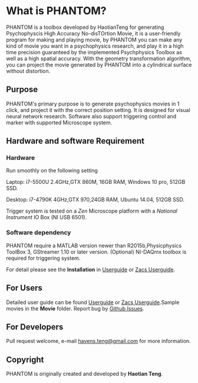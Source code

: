 # What is PHANTOM?
PHANTOM is a toolbox developed by HaotianTeng for generating Psychophyscis High Accuracy No-disTOrtion Movie, it is a user-friendly program for making and playing movie, by PHANTOM you can make any kind of movie you want in a psychophysics research, and play it in a high time precision guaranteed by the implemented Psychphysics Toolbox as well as a high spatial accuracy. With the geometry transformation algorithm, you can project the movie generated by PHANTOM into a cylindrical surface without distortion.
## Purpose
PHANTOM's primary purpose is to generate psychophysics movies in 1 click, and project it with the correct position setting. It is designed for visual neural network research. Software also support triggering control and marker with supported Microscope system.
## Hardware and software Requirement
### Hardware
Run smoothly on the following setting

Laptop: i7-5500U 2.4GHz,GTX 860M, 16GB RAM, Windows 10 pro,  512GB SSD.

Desktop: i7-4790K 4GHz,GTX 970,24GB RAM, Ubuntu 14.04, 512GB SSD.

Trigger system is tested on a *Zen* Microscope platform with a *National Instrument* IO Box (NI USB 6501).
### Software dependency
PHANTOM require a MATLAB version newer than R2015b,Physicphysics ToolBox 3, GStreamer 1.10 or later version. (Optional) NI-DAQmx toolbox is required for triggering system. 

For detail please see the **Installation** in  [Userguide](https://github.com/stardust-t/ZebrafishGUI/blob/master/UserGuide/User%20Guide%20for%20Zebreafish%20Projector%20GUI.pdf) or [Zacs Userguide](https://github.com/stardust-t/ZebrafishGUI/blob/master/UserGuide/ZACS%20User%20Guide%20for%20Zebreafish%20Projector%20GUI.pdf).


## For Users
Detailed user guide can be found [Userguide](https://github.com/stardust-t/ZebrafishGUI/blob/master/UserGuide/User%20Guide%20for%20Zebreafish%20Projector%20GUI.pdf) or [Zacs Userguide](https://github.com/stardust-t/ZebrafishGUI/blob/master/UserGuide/ZACS%20User%20Guide%20for%20Zebreafish%20Projector%20GUI.pdf).Sample movies in the **Movie** folder. Report bug by [Github Issues](https://github.com/stardust-t/ZebrafishGUI/issues).

## For Developers
Pull request welcome, e-mail havens.teng@gmail.com for more information.

## Copyright
PHANTOM is originally created and developed by **Haotian Teng**.

